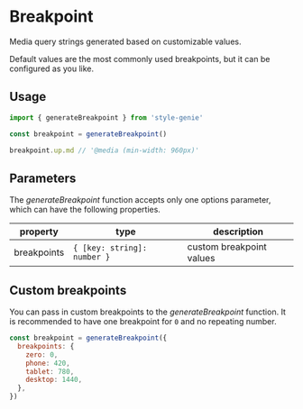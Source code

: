 # Breakpoint

Media query strings generated based on customizable values.

Default values are the most commonly used breakpoints, but it can be configured as you like.

## Usage

```javascript
import { generateBreakpoint } from 'style-genie'

const breakpoint = generateBreakpoint()

breakpoint.up.md // '@media (min-width: 960px)'
```

## Parameters

The _generateBreakpoint_ function accepts only one options parameter, which can have the following properties.

| property    | type                        | description              |
| ----------- | --------------------------- | ------------------------ |
| breakpoints | `{ [key: string]: number }` | custom breakpoint values |

## Custom breakpoints

You can pass in custom breakpoints to the _generateBreakpoint_ function. It is recommended to have one breakpoint for `0` and no repeating number.

```javascript
const breakpoint = generateBreakpoint({
  breakpoints: {
    zero: 0,
    phone: 420,
    tablet: 780,
    desktop: 1440,
  },
})
```
